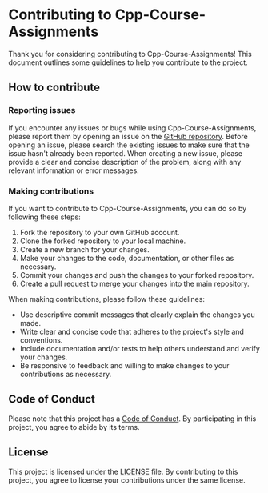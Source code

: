 # Contributing to Cpp-Course-Assignments

Thank you for considering contributing to Cpp-Course-Assignments! This document outlines some guidelines to help you contribute to the project.

## How to contribute

### Reporting issues

If you encounter any issues or bugs while using Cpp-Course-Assignments, please report them by opening an issue on the [GitHub repository](https://github.com/dudynets/Cpp-Course-Assignments/issues). Before opening an issue, please search the existing issues to make sure that the issue hasn't already been reported. When creating a new issue, please provide a clear and concise description of the problem, along with any relevant information or error messages.

### Making contributions

If you want to contribute to Cpp-Course-Assignments, you can do so by following these steps:

1. Fork the repository to your own GitHub account.
2. Clone the forked repository to your local machine.
3. Create a new branch for your changes.
4. Make your changes to the code, documentation, or other files as necessary.
5. Commit your changes and push the changes to your forked repository.
6. Create a pull request to merge your changes into the main repository.

When making contributions, please follow these guidelines:

- Use descriptive commit messages that clearly explain the changes you made.
- Write clear and concise code that adheres to the project's style and conventions.
- Include documentation and/or tests to help others understand and verify your changes.
- Be responsive to feedback and willing to make changes to your contributions as necessary.

## Code of Conduct

Please note that this project has a [Code of Conduct](CODE_OF_CONDUCT.md). By participating in this project, you agree to abide by its terms.

## License

This project is licensed under the [LICENSE](LICENSE) file. By contributing to this project, you agree to license your contributions under the same license.
